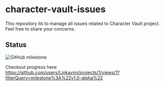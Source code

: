 # character-vault-issues
This repository its to manage all issues related to Character Vault project. Feel free to share your concerns.

## Status
![GitHub milestone](https://img.shields.io/github/milestones/progress/Linkaynn/character-vault-issues/1?label=Alpha%20dev%20progress&style=flat-square)

Checkout progress here: https://github.com/users/Linkaynn/projects/1/views/1?filterQuery=milestone%3A%22v1.0-alpha%22
